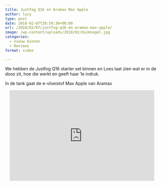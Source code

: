 ```yaml
---
title: Justfog Q16 en Aramax Max Apple
author: lucy
type: post
date: 2018-02-07T20:59:30+00:00
url: /2018/02/07/justfog-q16-en-aramax-max-apple/
image: /wp-content/uploads/2018/02/duimnagel.jpg
categories:
  - nieuw binnen
  - Reviews
format: video

---
```

We hebben de Justfog Q16 starter set binnen en Loes laat zien wat er in de doos zit, hoe die werkt en geeft haar 1e indruk.
  
In de tank gaat de e-vloeistof Max Apple van Aramax

<span class="embed-youtube" style="text-align:center; display: block;"><iframe class='youtube-player' type='text/html' width='474' height='297' src='https://www.youtube.com/embed/LmO8XjTHd98?version=3&#038;rel=1&#038;fs=1&#038;autohide=2&#038;showsearch=0&#038;showinfo=1&#038;iv_load_policy=1&#038;wmode=transparent' allowfullscreen='true' style='border:0;'></iframe></span>